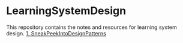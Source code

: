 # LearningSystemDesign
This repository contains the notes and resources for learning system design.
[1. SneakPeekIntoDesignPatterns](https://github.com/ramishtaha/SneakPeekIntoDesignPatterns)
